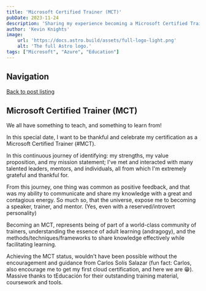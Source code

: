 ```yaml
---
title: 'Microsoft Certified Trainer (MCT)'
pubDate: 2023-11-24
description: 'Sharing my experience becoming a Microsoft Certified Trainer'
author: 'Kevin Knights'
image:
    url: 'https://docs.astro.build/assets/full-logo-light.png'
    alt: 'The full Astro logo.'
tags: ["Microsoft", "Azure", "Education"]
---
```


## Navigation

[Back to post listing](/blog)

## Microsoft Certified Trainer (MCT)

We all have something to teach, and something to learn from!

In this special date, I want to be thankful and celebrate my certification as a Microsoft Certified Trainer (#MCT).

In this continuous journey of identifying: my strengths, my value proposition, and my mission statement; I've met and interacted with many talented leaders, mentors, and individuals, all from which I'm extremely grateful and thankful for.

From this journey, one thing was common as positive feedback, and that was my ability to communicate and share my knowledge with a great and contagious energy. So much so, that the universe, expose me to becoming a speaker, trainer, and mentor. (Yes, even with a reserved/introvert personality)

Becoming an MCT, represents being of part of a world-class community of trainers, understanding the essence of adult learning (andragogy), and the methods/techniques/frameworks to share knowledge effectively while facilitating learning.

Achieving the MCT status, wouldn't have been possible without the encouragement and guidance from Carlos Solís Salazar (fun fact: Carlos, also encourage me to get my first cloud certification, and here we are 😁).
Massive thanks to tEducación for their outstanding training material, coursework and tools.

